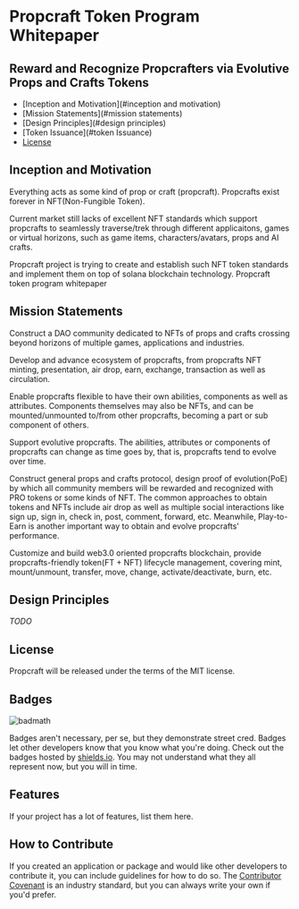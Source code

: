 # Propcraft Token Program Whitepaper

## Reward and Recognize Propcrafters via Evolutive Props and Crafts Tokens

- [Inception and Motivation](#inception and motivation)
- [Mission Statements](#mission statements)
- [Design Principles](#design principles)
- [Token Issuance](#token Issuance)
- [License](#license)

## Inception and Motivation

Everything acts as some kind of prop or craft (propcraft). Propcrafts exist forever in NFT(Non-Fungible Token). 

Current market still lacks of excellent NFT standards which support propcrafts to seamlessly traverse/trek through different applicaitons, games or virtual horizons, such as game items, characters/avatars, props and AI crafts.

Propcraft project is trying to create and establish such NFT token standards and implement them on top of solana blockchain technology.
Propcraft token program whitepaper

## Mission Statements

Construct a DAO community dedicated to NFTs of props and crafts crossing beyond horizons of multiple games, applications and industries.

Develop and advance ecosystem of propcrafts, from propcrafts NFT minting, presentation, air drop, earn, exchange, transaction as well as circulation.

Enable propcrafts flexible to have their own abilities, components as well as attributes. Components themselves may also be NFTs, and can be mounted/unmounted to/from other propcrafts, becoming a part or sub component of others. 

Support evolutive propcrafts. The abilities, attributes or components of propcrafts can change as time goes by, that is, propcrafts tend to evolve over time. 

Construct general props and crafts protocol, design proof of evolution(PoE) by which all community members will be rewarded and recognized with PRO tokens or some kinds of NFT. The common approaches to obtain tokens and NFTs include air drop as well as multiple social interactions like sign up, sign in, check in, post, comment, forward, etc. Meanwhile, Play-to-Earn is another important way to obtain and evolve propcrafts’ performance.

Customize and build web3.0 oriented propcrafts blockchain, provide propcrafts-friendly token(FT + NFT) lifecycle management, covering mint, mount/unmount, transfer, move, change, activate/deactivate, burn, etc.

## Design Principles

*TODO*

## License

Propcraft will be released under the terms of the MIT license.

## Badges

![badmath](https://img.shields.io/github/languages/top/lernantino/badmath)

Badges aren't necessary, per se, but they demonstrate street cred. Badges let other developers know that you know what you're doing. Check out the badges hosted by [shields.io](https://shields.io/). You may not understand what they all represent now, but you will in time.

## Features

If your project has a lot of features, list them here.

## How to Contribute

If you created an application or package and would like other developers to contribute it, you can include guidelines for how to do so. The [Contributor Covenant](https://www.contributor-covenant.org/) is an industry standard, but you can always write your own if you'd prefer.
